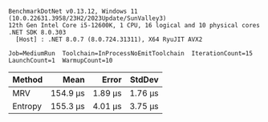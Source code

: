 ```

BenchmarkDotNet v0.13.12, Windows 11 (10.0.22631.3958/23H2/2023Update/SunValley3)
12th Gen Intel Core i5-12600K, 1 CPU, 16 logical and 10 physical cores
.NET SDK 8.0.303
  [Host] : .NET 8.0.7 (8.0.724.31311), X64 RyuJIT AVX2

Job=MediumRun  Toolchain=InProcessNoEmitToolchain  IterationCount=15  
LaunchCount=1  WarmupCount=10  

```
| Method  | Mean     | Error   | StdDev  |
|-------- |---------:|--------:|--------:|
| MRV     | 154.9 μs | 1.89 μs | 1.76 μs |
| Entropy | 155.3 μs | 4.01 μs | 3.75 μs |
